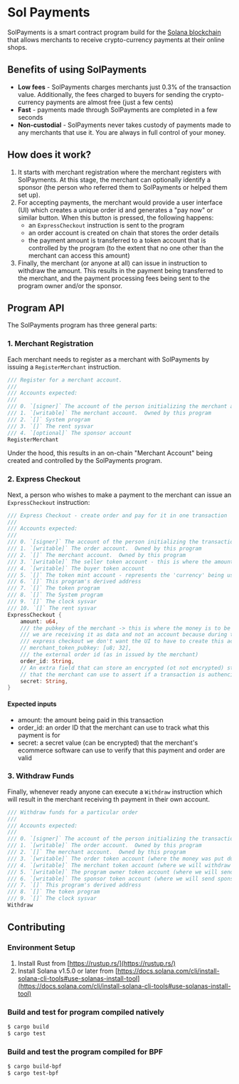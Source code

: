 # Sol Payments

SolPayments is a smart contract program build for the [Solana blockchain](https://solana.com/) that allows merchants to receive crypto-currency payments at their online shops.

## Benefits of using SolPayments

- **Low fees** - SolPayments charges merchants just 0.3% of the transaction value.  Additionally, the fees charged to buyers for sending the crypto-currency payments are almost free (just a few cents)
- **Fast** - payments made through SolPayments are completed in a few seconds
- **Non-custodial** - SolPayments never takes custody of payments made to any merchants that use it.  You are always in full control of your money.

## How does it work?

1. It starts with merchant registration where the merchant registers with SolPayments.  At this stage, the merchant can optionally identify a sponsor (the person who referred them to SolPayments or helped them set up).
2. For accepting payments, the merchant would provide a user interface (UI) which creates a unique order id and generates a "pay now" or similar button.  When this button is pressed, the following happens:
    - an `ExpressCheckout` instruction is sent to the program
    - an order account is created on chain that stores the order details
    - the payment amount is transferred to a token account that is controlled by the program (to the extent that no one other than the merchant can access this amount)
3. Finally, the merchant (or anyone at all) can issue in instruction to withdraw the amount.  This results in the payment being transferred to the merchant, and the payment processing fees being sent to the program owner and/or the sponsor.

## Program API

The SolPayments program has three general parts:

### 1. Merchant Registration

Each merchant needs to register as a merchant with SolPayments by issuing a `RegisterMerchant` instruction.

```rust
/// Register for a merchant account.
///
/// Accounts expected:
///
/// 0. `[signer]` The account of the person initializing the merchant account
/// 1. `[writable]` The merchant account.  Owned by this program
/// 2. `[]` System program
/// 3. `[]` The rent sysvar
/// 4. `[optional]` The sponsor account
RegisterMerchant
```

Under the hood, this results in an on-chain "Merchant Account" being created and controlled by the SolPayments program.

### 2. Express Checkout

Next, a person who wishes to make a payment to the merchant can issue an `ExpressCheckout` instruction:

```rust
/// Express Checkout - create order and pay for it in one transaction
///
/// Accounts expected:
///
/// 0. `[signer]` The account of the person initializing the transaction
/// 1. `[writable]` The order account.  Owned by this program
/// 2. `[]` The merchant account.  Owned by this program
/// 3. `[writable]` The seller token account - this is where the amount paid will go. Owned by this program
/// 4. `[writable]` The buyer token account
/// 5. `[]` The token mint account - represents the 'currency' being used
/// 6. `[]` This program's derived address
/// 7. `[]` The token program
/// 8. `[]` The System program
/// 9. `[]` The clock sysvar
/// 10. `[]` The rent sysvar
ExpressCheckout {
    amount: u64,
    /// the pubkey of the merchant -> this is where the money is to be sent
    /// we are receiving it as data and not an account because during the
    /// express checkout we don't want the UI to have to create this account
    // merchant_token_pubkey: [u8; 32],
    /// the external order id (as in issued by the merchant)
    order_id: String,
    // An extra field that can store an encrypted (ot not encrypted) string
    // that the merchant can use to assert if a transaction is authenci
    secret: String,
}
```

#### Expected inputs

- amount: the amount being paid in this transaction
- order_id: an order ID that the merchant can use to track what this payment is for
- secret: a secret value (can be encrypted) that the merchant's ecommerce software can use to verify that this payment and order are valid

### 3. Withdraw Funds

Finally, whenever ready anyone can execute a `Withdraw` instruction which will result in the merchant receiving th payment in their own account.

```rust
/// Withdraw funds for a particular order
///
/// Accounts expected:
///
/// 0. `[signer]` The account of the person initializing the transaction
/// 1. `[writable]` The order account.  Owned by this program
/// 2. `[]` The merchant account.  Owned by this program
/// 3. `[writable]` The order token account (where the money was put during payment)
/// 4. `[writable]` The merchant token account (where we will withdraw to)
/// 5. `[writable]` The program owner token account (where we will send program owner fee)
/// 6. `[writable]` The sponsor token account (where we will send sponsor fee)
/// 7. `[]` This program's derived address
/// 8. `[]` The token program
/// 9. `[]` The clock sysvar
Withdraw
```

## Contributing

### Environment Setup

1. Install Rust from [https://rustup.rs/](https://rustup.rs/)
2. Install Solana v1.5.0 or later from [https://docs.solana.com/cli/install-solana-cli-tools#use-solanas-install-tool](https://docs.solana.com/cli/install-solana-cli-tools#use-solanas-install-tool)

### Build and test for program compiled natively

```sh
$ cargo build
$ cargo test
```

### Build and test the program compiled for BPF

```sh
$ cargo build-bpf
$ cargo test-bpf
```
